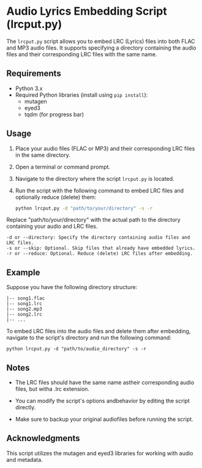 # Audio Lyrics Embedding Script (lrcput.py)

The `lrcput.py` script allows you to embed LRC (Lyrics) files into both FLAC and MP3 audio files. It supports specifying a directory containing the audio files and their corresponding LRC files with the same name.

## Requirements

- Python 3.x
- Required Python libraries (install using `pip install`):
  - mutagen
  - eyed3
  - tqdm (for progress bar)

## Usage

1. Place your audio files (FLAC or MP3) and their corresponding LRC files in the same directory.

2. Open a terminal or command prompt.

3. Navigate to the directory where the script `lrcput.py` is located.

4. Run the script with the following command to embed LRC files and optionally reduce (delete) them:

   ```sh
   python lrcput.py -d "path/to/your/directory" -s -r

Replace "path/to/your/directory" with the actual path to the directory containing your audio and LRC files.

    -d or --directory: Specify the directory containing audio files and LRC files.
    -s or --skip: Optional. Skip files that already have embedded lyrics.
    -r or --reduce: Optional. Reduce (delete) LRC files after embedding.

## Example

Suppose you have the following directory structure:
```audio_directory/
|-- song1.flac
|-- song1.lrc
|-- song2.mp3
|-- song2.lrc
|-- ...
``````

To embed LRC files into the audio files and delete them after embedding, navigate to the script's directory and run the following command:

```
python lrcput.py -d "path/to/audio_directory" -s -r
```

## Notes

- The LRC files should have the same name astheir corresponding audio files, but witha .lrc extension.

- You can modify the script's options andbehavior by editing the script directly.

- Make sure to backup your original audiofiles before running the script.

## Acknowledgments

This script utilizes the mutagen and eyed3 libraries for working with audio and metadata.